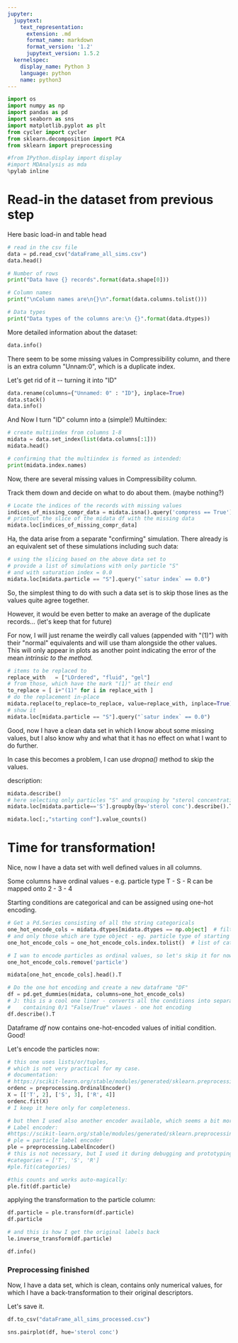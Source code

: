 ```yaml
---
jupyter:
  jupytext:
    text_representation:
      extension: .md
      format_name: markdown
      format_version: '1.2'
      jupytext_version: 1.5.2
  kernelspec:
    display_name: Python 3
    language: python
    name: python3
---
```


```python
import os
import numpy as np
import pandas as pd
import seaborn as sns
import matplotlib.pyplot as plt
from cycler import cycler
from sklearn.decomposition import PCA
from sklearn import preprocessing

#from IPython.display import display
#import MDAnalysis as mda
%pylab inline
```

# Read-in the dataset from previous step

Here basic load-in and table head

```python
# read in the csv file
data = pd.read_csv("dataFrame_all_sims.csv")
data.head()
```

```python jupyter={"outputs_hidden": false} run_control={"marked": true}
# Number of rows
print("Data have {} records".format(data.shape[0]))

# Column names
print("\nColumn names are\n{}\n".format(data.columns.tolist()))

# Data types
print("Data types of the columns are:\n {}".format(data.dtypes))
```

More detailed information about the dataset:

```python
data.info()
```

There seem to be some missing values in Compressibility column,
and there is an extra column "Unnam:0", 
which is a duplicate index. 

Let's get rid of it -- turning it into "ID"

```python
data.rename(columns={"Unnamed: 0" : "ID"}, inplace=True)
data.stack()
data.info()
```

And Now I turn "ID" column into a (simple!) Multiindex:

```python
# create multiindex from columns 1-8
midata = data.set_index(list(data.columns[:1]))
midata.head()
```

```python
# confirming that the multiindex is formed as intended:
print(midata.index.names)
```

Now, 
there are several missing values in Compressibility column.

Track them down and decide on what to do about them.
(maybe nothing?)

```python
# Locate the indices of the records with missing values
indices_of_missing_compr_data = midata.isna().query('compress == True').index
# printout the slice of the midata df with the missing data
midata.loc[indices_of_missing_compr_data]
```

Ha, the data arise from a separate "confirming" simulation. 
There already is an equivalent set of these simulations including such data:

```python
# using the slicing based on the above data set to
# provide a list of simulations with only particle "S"
# and with saturation index = 0.0
midata.loc[midata.particle == "S"].query("`satur index` == 0.0")
```

So, 
the simplest thing to do with such a data set is to skip those lines
as the values quite agree together. 

However, it would be even better to make an average of the duplicate records...
(let's keep that for future)

For now, I will just rename the weirdly call values (appended with "(1)")
with their "normal" equivalents 
and will use tham alongside the other values. 
This will only appear in plots as another point indicating the error of the mean
_intrinsic to the method._ 


```python
# items to be replaced to
replace_with   = ["LOrdered", "fluid", "gel"]
# from those, which have the mark "(1)" at their end
to_replace = [ i+"(1)" for i in replace_with ]
# do the replacement in-place
midata.replace(to_replace=to_replace, value=replace_with, inplace=True)
# show it
midata.loc[midata.particle == "S"].query("`satur index` == 0.0")
```

Good,
now I have a clean data set 
in which I know about some missing values, 
but I also know why and what that it has no effect on what I want to do further.

In case this becomes a problem, I can use _dropna()_ method to skip the values.

description:

```python
midata.describe()
# here selecting only particles "S" and grouping by "sterol concentration"
midata.loc[midata.particle=='S'].groupby(by='sterol conc').describe().T
```

```python
midata.loc[:,"starting conf"].value_counts()
```

# Time for transformation!

Nice,
now I have a data set with well defined values in all columns. 

Some columns have ordinal values -
e.g. particle type T - S - R
can be mapped onto 2 - 3 - 4

Starting conditions are categorical and
can be assigned using one-hot encoding.

```python
# Get a Pd.Series consisting of all the string categoricals
one_hot_encode_cols = midata.dtypes[midata.dtypes == np.object]  # filtering by string categoricals
# and only those which are type object - eg. particle type of starting cond. are excluded byt the condition in [..]
one_hot_encode_cols = one_hot_encode_cols.index.tolist()  # list of categorical fields

# I wan to encode particles as ordinal values, so let's skip it for now...
one_hot_encode_cols.remove('particle')

midata[one_hot_encode_cols].head().T

```

```python
# Do the one hot encoding and create a new dataframe "DF"
df = pd.get_dummies(midata, columns=one_hot_encode_cols)
# J: this is a cool one liner - converts all the conditions into separate columns 
#    containing 0/1 "False/True" vlaues - one hot encoding
df.describe().T
```

Dataframe _df_ now contains one-hot-encoded values of initial condition. Good!

Let's encode the particles now:

```python
# this one uses lists/or/tuples,
# which is not very practical for my case.
# documentation:
# https://scikit-learn.org/stable/modules/generated/sklearn.preprocessing.OrdinalEncoder.html
ordenc = preprocessing.OrdinalEncoder()
X = [['T', 2], ['S', 3], ['R', 4]]
ordenc.fit(X)
# I keep it here only for completeness.
```

```python
# but then I used also another encoder available, which seems a bit more appropriate:
# Label encoder:
#https://scikit-learn.org/stable/modules/generated/sklearn.preprocessing.LabelEncoder.html#sklearn.preprocessing.LabelEncoder
# ple = particle label encoder
ple = preprocessing.LabelEncoder()
# this is not necessary, but I used it during debugging and prototyping:
#categories = ['T', 'S', 'R']
#ple.fit(categories)

#this counts and works auto-magically:
ple.fit(df.particle)
```

applying the transformation to the particle column:

```python
df.particle = ple.transform(df.particle)
df.particle
```

```python
# and this is how I get the original labels back
le.inverse_transform(df.particle)
```

```python
df.info()
```

### Preprocessing finished

Now, I have a data set, which is clean,
contains only numerical values,
for which I have a back-transformation to their original descriptors. 

Let's save it.

```python
df.to_csv("dataFrame_all_sims_processed.csv")
```

```python
sns.pairplot(df, hue='sterol conc')
```
